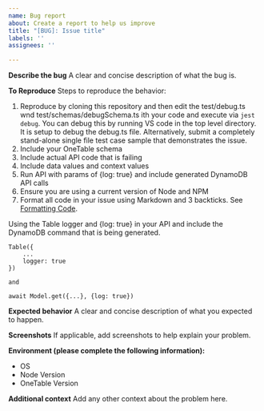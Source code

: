 ```yaml
---
name: Bug report
about: Create a report to help us improve
title: "[BUG]: Issue title"
labels: ''
assignees: ''

---
```


**Describe the bug**
A clear and concise description of what the bug is.

**To Reproduce**
Steps to reproduce the behavior:
1. Reproduce by cloning this repository and then edit the test/debug.ts wnd test/schemas/debugSchema.ts ith your code and execute via `jest debug`. You can debug this by running VS code in the top level directory. It is setup to debug the debug.ts file. Alternatively, submit a completely stand-alone single file test case sample that demonstrates the issue.
2. Include your OneTable schema
3. Include actual API code that is failing
4. Include data values and context values
5. Run API with params of {log: true} and include generated DynamoDB API calls
6. Ensure you are using a current version of Node and NPM
7. Format all code in your issue using Markdown and 3 backticks. See [Formatting Code](https://www.freecodecamp.org/news/how-to-format-code-in-markdown/).

Using the Table logger and {log: true} in your API and include the DynamoDB command 
that is being generated.

```
Table({
    ...
    logger: true
})

and

await Model.get({...}, {log: true})
```

**Expected behavior**
A clear and concise description of what you expected to happen.

**Screenshots**
If applicable, add screenshots to help explain your problem.

**Environment (please complete the following information):**
 - OS
 - Node Version
 - OneTable Version

**Additional context**
Add any other context about the problem here.
